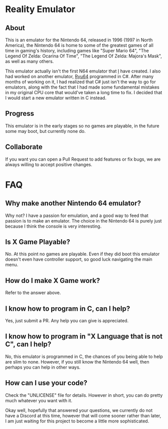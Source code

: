 # Reality Emulator

## About

This is an emulator for the Nintendo 64, released in 1996 (1997 in North America), the Nintendo 64 is home to some of the greatest games of all time in gaming's history, including games like "Super Mario 64", "The Legend Of Zelda: Ocarina Of Time", "The Legend Of Zelda: Majora's Mask", as well as many others.  

This emulator actually isn't the first N64 emulator that [I](https://github.com/Dudejoe870) have created.  I also had worked on another emulator, [Ryu64](https://github.com/Ryu64Emulator/Ryu64) programmed in C#.  After many months of working on it, I had realized that C# just isn't the way to go for emulators, along with the fact that I had made some fundamental mistakes in my original CPU core that would've taken a long time to fix.  I decided that I would start a new emulator written in C instead.

## Progress

This emulator is in the early stages so no games are playable, in the future some may boot, but currently none do.

## Collaborate

If you want you can open a Pull Request to add features or fix bugs, we are always willing to accept positive changes.

# FAQ

## Why make another Nintendo 64 emulator?
Why not?  I have a passion for emulation, and a good way to feed that passion is to make an emulator.  The choice in the Nintendo 64 is purely just because I think the console is very interesting.

## Is **X** Game Playable?
No.  At this point no games are playable.  Even if they did boot this emulator doesn't even have controller support, so good luck navigating the main menu.

## How do I make **X** Game work?
Refer to the answer above.

## I know how to program in C, can I help?
Yes, just submit a PR.  Any help you can give is appreciated.

## I know how to program in "**X** Language that is not C", can I help?
No, this emulator is programmed in C, the chances of you being able to help are slim to none.  However, if you still know the Nintendo 64 well, then perhaps you can help in other ways.

## How can I use your code?
Check the "UNLICENSE" file for details.  However in short, you can do pretty much whatever you want with it.

Okay well, hopefully that answered your questions, we currently do not have a Discord at this time, however that will come sooner rather than later, I am just waiting for this project to become a little more sophisticated.